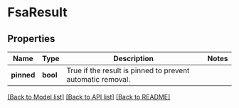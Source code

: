# FsaResult

## Properties
Name | Type | Description | Notes
------------ | ------------- | ------------- | -------------
**pinned** | **bool** | True if the result is pinned to prevent automatic removal. | 

[[Back to Model list]](../README.md#documentation-for-models) [[Back to API list]](../README.md#documentation-for-api-endpoints) [[Back to README]](../README.md)



